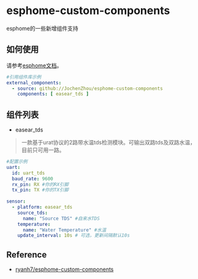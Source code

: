 # esphome-custom-components
esphome的一些新增组件支持
## 如何使用
请参考[esphome文档](https://www.esphome.io/components/external_components.html)。
```yaml
#引用组件库示例
external_components:
  - source: github://JochenZhou/esphome-custom-components
    components: [ easear_tds ]
```

## 组件列表

* easear_tds
> 一款基于urat协议的2路带水温tds检测模块。可输出双路tds及双路水温，目前只可用一路。
```yaml
#配置示例
uart:
  id: uart_tds
  baud_rate: 9600
  rx_pin: RX #你的RX引脚
  tx_pin: TX #你的TX引脚
  
sensor:
  - platform: easear_tds
    source_tds:
      name: "Source TDS" #自来水TDS
    temperature:
      name: "Water Temperature" #水温
    update_interval: 10s # 可选，更新间隔默认10s
```
## Reference

- [ryanh7/esphome-custom-components](https://github.com/ryanh7/esphome-custom-components)